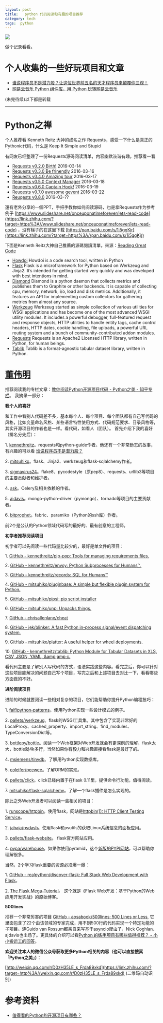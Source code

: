 ```yaml
---
layout: post
title:   python 代码阅读和有趣的项目推荐
category: tech
tags:  python
---
```

![](https://cdn.kelu.org/blog/tags/python.jpg)

做个记录看看。

# 个人收集的一些好玩项目和文章

* [谁说程序员不是潜力股？让这位世界前五名的天才程序员来颠覆你三观！](https://zhuanlan.zhihu.com/p/22332669)
* [网易云音乐 Python 组件库，用 Python 玩转网易云音乐](http://xiyoumc.0x2048.com/ncmbot/)

(未完待续)以下都是转载

<hr>

#  Python之禅

个人推荐看 Kenneth Reitz 大神的成名之作 Requests，感受一下什么是真正的Pythonic代码，什么是 Keep It Simple and Stupid

有网友已经整理了一份Requests源码阅读清单，内容幽默诙谐有趣，推荐看一看

*   [Requests v0.2.0 Birth!](https://link.zhihu.com/?target=https%3A//github.com/wangshunping/read_requests/blob/master/doc/Requests_v0.2.0.md) 2016-03-14
*   [Requests v0.3.0 Be frinendly](https://link.zhihu.com/?target=https%3A//github.com/wangshunping/read_requests/blob/master/doc/Requests_v0.3.0.md) 2016-03-16
*   [Requests v0.4.0 Amazing tour](https://link.zhihu.com/?target=https%3A//github.com/wangshunping/read_requests/blob/master/doc/Requests_v0.4.0.md) 2016-03-17
*   [Requests v0.5.0 Context Manager](https://link.zhihu.com/?target=https%3A//github.com/wangshunping/read_requests/blob/master/doc/Requests_v0.5.0.md) 2016-03-18
*   [Reuqests v0.6.0 Captain Hook!](https://link.zhihu.com/?target=https%3A//github.com/wangshunping/read_requests/blob/master/doc/Requests_v0.6.0.md) 2016-03-19
*   [Reuqests v0.7.0 awesome gevent](https://link.zhihu.com/?target=https%3A//github.com/wangshunping/read_requests/blob/master/doc/Requests_v0.7.0.md) 2016-03-22
*   [Reuqests v0.8.0](https://link.zhihu.com/?target=https%3A//github.com/wangshunping/read_requests/blob/master/doc/Requests_v0.8.0.md) 2016-03-??

還有老外分享的一個PPT，手把手教你如何阅读源码，也是拿Requests作为参考例子 [https://www.slideshare.net/onceuponatimeforever/lets-read-code](https://link.zhihu.com/?target=https%3A//www.slideshare.net/onceuponatimeforever/lets-read-code) ，没有梯子的在这里下载 [https://pan.baidu.com/s/1i5ggKjr](https://link.zhihu.com/?target=https%3A//pan.baidu.com/s/1i5ggKjr)

下面是Kenneth Reitz大神自己推薦的源碼閱讀清單，來源：[Reading Great Code](https://link.zhihu.com/?target=http%3A//python-guide-pt-br.readthedocs.io/en/latest/writing/reading/)

*   [Howdoi](https://link.zhihu.com/?target=https%3A//github.com/gleitz/howdoi) Howdoi is a code search tool, written in Python
*   [Flask](https://link.zhihu.com/?target=https%3A//github.com/mitsuhiko/flask) Flask is a microframework for Python based on Werkzeug and Jinja2\. It’s intended for getting started very quickly and was developed with best intentions in mind.
*   [Diamond](https://link.zhihu.com/?target=https%3A//github.com/python-diamond/Diamond) Diamond is a python daemon that collects metrics and publishes them to Graphite or other backends. It is capable of collecting cpu, memory, network, i/o, load and disk metrics. Additionally, it features an API for implementing custom collectors for gathering metrics from almost any source.
*   [Werkzeug](https://link.zhihu.com/?target=https%3A//github.com/mitsuhiko/werkzeug) Werkzeug started as simple collection of various utilities for WSGI applications and has become one of the most advanced WSGI utility modules. It includes a powerful debugger, full-featured request and response objects, HTTP utilities to handle entity tags, cache control headers, HTTP dates, cookie handling, file uploads, a powerful URL routing system and a bunch of community-contributed addon modules.
*   [Requests](https://link.zhihu.com/?target=https%3A//github.com/kennethreitz/requests) Requests is an Apache2 Licensed HTTP library, written in Python, for human beings.
*   [Tablib](https://link.zhihu.com/?target=https%3A//github.com/kennethreitz/tablib) Tablib is a format-agnostic tabular dataset library, written in Python.


# [董伟明](https://www.zhihu.com/people/dongweiming)

 推荐阅读我的专栏文章：[教你阅读Python开源项目代码 - Python之美 - 知乎专栏](https://zhuanlan.zhihu.com/p/22275595?refer=python-cn)。 我摘录一部分：

**我个人的喜好**

和工作中看别人代码差不多，基本每个人、每个项目、每个团队都有自己写代码的风格，比如变量命名风格、某些语言特性使用方式、代码规范要求、目录风格等，其实开源项目的作者也是一样。看代码，如看人（团队）。 首先介绍下我的喜好（排名分先后）：

1\. [kennethreitz](https://link.zhihu.com/?target=https%3A//github.com/kennethreitz)。requests和python-guide作者。他还有一个非常励志的故事，有兴趣的可以看 [谁说程序员不是潜力股？](https://zhuanlan.zhihu.com/p/22332669)

2\. [mitsuhiko](https://link.zhihu.com/?target=https%3A//github.com/mitsuhiko)。flask、Jinja2、werkzeug和flask-sqlalchemy作者。

3\. [sigmavirus24](https://link.zhihu.com/?target=https%3A//github.com/sigmavirus24)。flake8、pycodestyle（原pep8）、requests、urllib3等项目的主要贡献者和维护者。

4\. [ask](https://link.zhihu.com/?target=https%3A//github.com/ask)。Celery及相关依赖的作者。

5\. [ajdavis](https://link.zhihu.com/?target=https%3A//github.com/ajdavis)。mongo-python-driver（pymongo）、tornado等项目的主要贡献者。

6\. [bitprophet](https://link.zhihu.com/?target=https%3A//github.com/bitprophet)。fabric、paramiko（Python的ssh库）作者。

前2个是公认的Python领域代码写的最好的、最有创意的工程师。

**初学者推荐阅读项目**

初学者可以先阅读一些代码量比较少的，最好是单文件的项目：

1\. [GitHub - kennethreitz/pip-pop: Tools for managing requirements files.](https://link.zhihu.com/?target=https%3A//github.com/kennethreitz/pip-pop)

2\. [GitHub - kennethreitz/envoy: Python Subprocesses for Humans™.](https://link.zhihu.com/?target=https%3A//github.com/kennethreitz/envoy)

3\. [GitHub - kennethreitz/records: SQL for Humans™](https://link.zhihu.com/?target=https%3A//github.com/kennethreitz/records)

4\. [GitHub - mitsuhiko/pluginbase: A simple but flexible plugin system for Python.](https://link.zhihu.com/?target=https%3A//github.com/mitsuhiko/pluginbase)

5\. [GitHub - mitsuhiko/pipsi: pip script installer](https://link.zhihu.com/?target=https%3A//github.com/mitsuhiko/pipsi/)

6\. [GitHub - mitsuhiko/unp: Unpacks things.](https://link.zhihu.com/?target=https%3A//github.com/mitsuhiko/unp)

7\. [GitHub - chrisallenlane/cheat](https://link.zhihu.com/?target=https%3A//github.com/chrisallenlane/cheat/)

8\. [GitHub - jek/blinker: A fast Python in-process signal/event dispatching system.](https://link.zhihu.com/?target=https%3A//github.com/jek/blinker)

9\. [GitHub - mitsuhiko/platter: A useful helper for wheel deployments.](https://link.zhihu.com/?target=https%3A//github.com/mitsuhiko/platter/)

10\. [GitHub - kennethreitz/tablib: Python Module for Tabular Datasets in XLS, CSV, JSON, YAML, &amp;amp;amp;c.](https://link.zhihu.com/?target=https%3A//github.com/kennethreitz/tablib)

看代码主要是了解别人写代码的方式，语法实践这些内容。看完之后，你可以针对这些项目能解决的问题自己写个项目，写完之后和上述项目去对比一下，看看哪些方面做的不好。

**进阶阅读项目**

进阶的时候就要阅读一些相对复杂的项目，它们能帮助你提升Python编程技巧：

1\. [faif/python-patterns](https://link.zhihu.com/?target=https%3A//github.com/faif/python-patterns)。使用Python实现一些设计模式的例子。

2\. [pallets/werkzeug](https://link.zhihu.com/?target=https%3A//github.com/pallets/werkzeug)。flask的WSGI工具集。其中包含了实现非常好的LocalProxy、cached_property、import_string、find_modules、TypeConversionDict等。

3\. [bottlepy/bottle](https://link.zhihu.com/?target=https%3A//github.com/bottlepy/bottle)。阅读一个Web框架对Web开发就会有更深刻的理解，flask太大，bottle就4k多行，当然如果你有毅力和兴趣直接看flask是最好了的。

4\. [msiemens/tinydb](https://link.zhihu.com/?target=https%3A//github.com/msiemens/tinydb)。了解用Python实现数据库。

5\. [coleifer/peewee](https://link.zhihu.com/?target=https%3A//github.com/coleifer/peewee)。了解ORM的实现。

6\. [pallets/click](https://link.zhihu.com/?target=https%3A//github.com/pallets/click)。click已经内置于在flask 0.11里，提供命令行功能，值得阅读。

7\. [mitsuhiko/flask-sqlalchemy](https://link.zhihu.com/?target=https%3A//github.com/mitsuhiko/flask-sqlalchemy)。了解一个flask插件是怎么实现的。

除此之外Web开发者可以阅读一些相关的项目：

1\. [runscope/httpbin](https://link.zhihu.com/?target=https%3A//github.com/Runscope/httpbin)。使用flask，网站是[httpbin(1): HTTP Client Testing Service](https://link.zhihu.com/?target=http%3A//httpbin.org/)。

2\. [jahaja/psdash](https://link.zhihu.com/?target=https%3A//github.com/Jahaja/psdash)。使用flask和psutils的获取Linux系统信息的面板应用。

3\. [pallets/flask-website](https://link.zhihu.com/?target=https%3A//github.com/pallets/flask-website)。 flask官方网站应用。

4\. [pypa/warehouse](https://link.zhihu.com/?target=https%3A//github.com/pypa/warehouse)。如果你使用pyramid，这个[新版的PYPI网站](https://link.zhihu.com/?target=https%3A//pypi.org/)，可以帮助你理解很多。

当然，2个学习flask重要的资源必须爆一爆：

1\. [GitHub - realpython/discover-flask: Full Stack Web Development with Flask](https://link.zhihu.com/?target=https%3A//github.com/realpython/discover-flask)。

2\. [The Flask Mega-Tutorial](https://link.zhihu.com/?target=http%3A//blog.miguelgrinberg.com/post/the-flask-mega-tutorial-part-i-hello-world)。 这个就是《Flask Web开发：基于Python的Web应用开发实战》的原始博客。

**500lines**

推荐一个非常厉害的项目 [GitHub - aosabook/500lines: 500 Lines or Less](https://link.zhihu.com/?target=https%3A//github.com/aosabook/500lines), 它里面包含了22个由该领域的专家完成，用不到500行的代码实现一个特定功能的子项目。连Guido van Rossum都亲自来写基于asyncio爬虫了，Nick Coghlan、ajdavis也出场了。更具体的介绍可以看[Python 的练手项目有哪些值得推荐？ - 小小搬运工的回答](https://www.zhihu.com/question/29372574/answer/88624507)。

**欢迎关注本人的微信公众号获取更多Python相关的内容（也可以直接搜索「Python之美」）：**

[http://weixin.qq.com/r/D0zH35LE_s_Frda89xkd](https://link.zhihu.com/?target=http%3A//weixin.qq.com/r/D0zH35LE_s_Frda89xkd) (二维码自动识别)

# 参考资料

* [值得看的Python的开源项目有哪些？](https://www.zhihu.com/question/19840137)